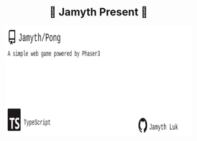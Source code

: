 <!-- built at 1/14/2024, 2:11:06 PM -->
<h1 align="center">
🎉 Jamyth Present 🎉
</h1>
<p align="center">
    <a href="https://github.com/Jamyth/Pong">
        <img width="1000" height="300" src="./readme.svg" />
    </a>
</p>